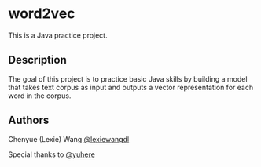 # word2vec
This is a Java practice project.

## Description
The goal of this project is to practice basic Java skills by building a model that takes text corpus as input and outputs a vector representation for each word in the corpus.

## Authors
Chenyue (Lexie) Wang 
[@lexiewangdl](https://github.com/lexiewangdl) 

Special thanks to [@yuhere](https://github.com/yuhere)


